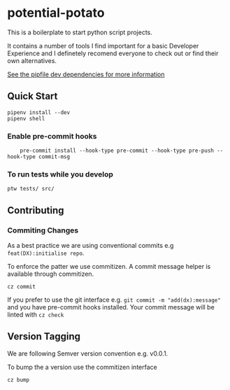 # potential-potato

This is a boilerplate to start python script projects.

It contains a number of tools I find important for a basic Developer Experience and I definetely recomend everyone to check out or find their own alternatives.

[See the pipfile dev dependencies for more information](./Pipfile)

## Quick Start

```shell
pipenv install --dev
pipenv shell
```

### Enable pre-commit hooks

```shell
    pre-commit install --hook-type pre-commit --hook-type pre-push --hook-type commit-msg
```

### To run tests while you develop

```shell
ptw tests/ src/
```

## Contributing

### Commiting Changes

As a best practice we are using conventional commits e.g `feat(DX):initialise repo`.

To enforce the patter we use commitizen. A commit message helper is available through commitizen.

```
cz commit
```

If you prefer to use the git interface e.g. `git commit -m "add(dx):message"` and you have pre-commit hooks installed. Your commit message will be linted with `cz check`

## Version Tagging

We are following Semver version convention e.g. v0.0.1.

To bump the a version use the commitizen interface

```shell
cz bump
```
